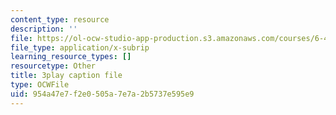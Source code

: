 ```yaml
---
content_type: resource
description: ''
file: https://ol-ocw-studio-app-production.s3.amazonaws.com/courses/6-451-principles-of-digital-communication-ii-spring-2005/954a47e7f2e0505a7e7a2b5737e595e9_mnkTn0Y6GsU.srt
file_type: application/x-subrip
learning_resource_types: []
resourcetype: Other
title: 3play caption file
type: OCWFile
uid: 954a47e7-f2e0-505a-7e7a-2b5737e595e9
---
```

